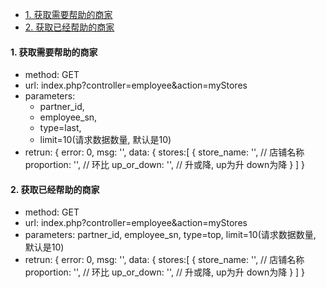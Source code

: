 * [1. 获取需要帮助的商家](#getStore)
* [2. 获取已经帮助的商家](#getStore2)

<h4 id='getStore'>1. 获取需要帮助的商家</h4>

* method: GET
* url: index.php?controller=employee&action=myStores
* parameters: 
    - partner_id, 
    - employee_sn, 
    - type=last, 
    - limit=10\(请求数据数量, 默认是10\)
* retrun: 
        {
            error: 0,
            msg: '',
            data: {
                stores:[
                    {
                        store_name: '', // 店铺名称
                        proportion: '',  // 环比
                        up_or_down: '',  // 升或降, up为升 down为降
                    }
                ] 
        }


<h4 id='getStore2'>2. 获取已经帮助的商家</h4>

* method: GET
* url: index.php?controller=employee&action=myStores
* parameters: partner\_id, employee\_sn, type=top, limit=10\(请求数据数量, 默认是10\)
* retrun: 
        {
            error: 0,
            msg: '',
            data: {
                stores:[
                    {
                        store_name: '',  // 店铺名称
                        proportion: '',  // 环比
                        up_or_down: '',  // 升或降, up为升 down为降
                    }
                ] 
        }


